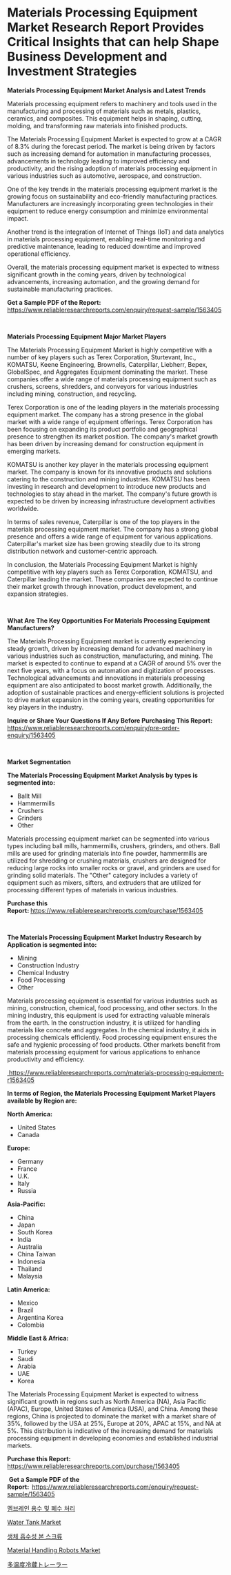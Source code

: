 <p><h1>Materials Processing Equipment Market Research Report Provides Critical Insights that can help Shape Business Development and Investment Strategies</h1></p><p><strong>Materials Processing Equipment Market Analysis and Latest Trends</strong></p>
<p><p>Materials processing equipment refers to machinery and tools used in the manufacturing and processing of materials such as metals, plastics, ceramics, and composites. This equipment helps in shaping, cutting, molding, and transforming raw materials into finished products.</p><p>The Materials Processing Equipment Market is expected to grow at a CAGR of 8.3% during the forecast period. The market is being driven by factors such as increasing demand for automation in manufacturing processes, advancements in technology leading to improved efficiency and productivity, and the rising adoption of materials processing equipment in various industries such as automotive, aerospace, and construction.</p><p>One of the key trends in the materials processing equipment market is the growing focus on sustainability and eco-friendly manufacturing practices. Manufacturers are increasingly incorporating green technologies in their equipment to reduce energy consumption and minimize environmental impact.</p><p>Another trend is the integration of Internet of Things (IoT) and data analytics in materials processing equipment, enabling real-time monitoring and predictive maintenance, leading to reduced downtime and improved operational efficiency.</p><p>Overall, the materials processing equipment market is expected to witness significant growth in the coming years, driven by technological advancements, increasing automation, and the growing demand for sustainable manufacturing practices.</p></p>
<p><strong>Get a Sample PDF of the Report:&nbsp;</strong> <a href="https://www.reliableresearchreports.com/enquiry/request-sample/1563405">https://www.reliableresearchreports.com/enquiry/request-sample/1563405</a></p>
<p>&nbsp;</p>
<p><strong>Materials Processing Equipment Major Market Players</strong></p>
<p><p>The Materials Processing Equipment Market is highly competitive with a number of key players such as Terex Corporation, Sturtevant, Inc., KOMATSU, Keene Engineering, Brownells, Caterpillar, Liebherr, Bepex, GlobalSpec, and Aggregates Equipment dominating the market. These companies offer a wide range of materials processing equipment such as crushers, screens, shredders, and conveyors for various industries including mining, construction, and recycling.</p><p>Terex Corporation is one of the leading players in the materials processing equipment market. The company has a strong presence in the global market with a wide range of equipment offerings. Terex Corporation has been focusing on expanding its product portfolio and geographical presence to strengthen its market position. The company's market growth has been driven by increasing demand for construction equipment in emerging markets.</p><p>KOMATSU is another key player in the materials processing equipment market. The company is known for its innovative products and solutions catering to the construction and mining industries. KOMATSU has been investing in research and development to introduce new products and technologies to stay ahead in the market. The company's future growth is expected to be driven by increasing infrastructure development activities worldwide.</p><p>In terms of sales revenue, Caterpillar is one of the top players in the materials processing equipment market. The company has a strong global presence and offers a wide range of equipment for various applications. Caterpillar's market size has been growing steadily due to its strong distribution network and customer-centric approach.</p><p>In conclusion, the Materials Processing Equipment Market is highly competitive with key players such as Terex Corporation, KOMATSU, and Caterpillar leading the market. These companies are expected to continue their market growth through innovation, product development, and expansion strategies.</p></p>
<p>&nbsp;</p>
<p><strong>What Are The Key Opportunities For Materials Processing Equipment Manufacturers?</strong></p>
<p><p>The Materials Processing Equipment market is currently experiencing steady growth, driven by increasing demand for advanced machinery in various industries such as construction, manufacturing, and mining. The market is expected to continue to expand at a CAGR of around 5% over the next five years, with a focus on automation and digitization of processes. Technological advancements and innovations in materials processing equipment are also anticipated to boost market growth. Additionally, the adoption of sustainable practices and energy-efficient solutions is projected to drive market expansion in the coming years, creating opportunities for key players in the industry.</p></p>
<p><strong>Inquire or Share Your Questions If Any Before Purchasing This Report:</strong> <a href="https://www.reliableresearchreports.com/enquiry/pre-order-enquiry/1563405">https://www.reliableresearchreports.com/enquiry/pre-order-enquiry/1563405</a></p>
<p>&nbsp;</p>
<p><strong>Market Segmentation</strong></p>
<p><strong>The Materials Processing Equipment Market Analysis by types is segmented into:</strong></p>
<p><ul><li>Ballt Mill</li><li>Hammermills</li><li>Crushers</li><li>Grinders</li><li>Other</li></ul></p>
<p><p>Materials processing equipment market can be segmented into various types including ball mills, hammermills, crushers, grinders, and others. Ball mills are used for grinding materials into fine powder, hammermills are utilized for shredding or crushing materials, crushers are designed for reducing large rocks into smaller rocks or gravel, and grinders are used for grinding solid materials. The "Other" category includes a variety of equipment such as mixers, sifters, and extruders that are utilized for processing different types of materials in various industries.</p></p>
<p><strong>Purchase this Report:&nbsp;</strong><a href="https://www.reliableresearchreports.com/purchase/1563405">https://www.reliableresearchreports.com/purchase/1563405</a></p>
<p>&nbsp;</p>
<p><strong>The Materials Processing Equipment Market Industry Research by Application is segmented into:</strong></p>
<p><ul><li>Mining</li><li>Construction Industry</li><li>Chemical Industry</li><li>Food Processing</li><li>Other</li></ul></p>
<p><p>Materials processing equipment is essential for various industries such as mining, construction, chemical, food processing, and other sectors. In the mining industry, this equipment is used for extracting valuable minerals from the earth. In the construction industry, it is utilized for handling materials like concrete and aggregates. In the chemical industry, it aids in processing chemicals efficiently. Food processing equipment ensures the safe and hygienic processing of food products. Other markets benefit from materials processing equipment for various applications to enhance productivity and efficiency.</p></p>
<p><a href="https://www.reliableresearchreports.com/materials-processing-equipment-r1563405">&nbsp;https://www.reliableresearchreports.com/materials-processing-equipment-r1563405</a></p>
<p><strong>In terms of Region, the Materials Processing Equipment Market Players available by Region are:</strong></p>
<p>
    <p> <strong> North America: </strong>
        <ul>
            <li>United States</li>
            <li>Canada</li>
        </ul>
        </p> 
    <p> <strong> Europe: </strong>
        <ul>
            <li>Germany</li>
            <li>France</li>
            <li>U.K.</li>
            <li>Italy</li>
            <li>Russia</li>
        </ul>
        </p> 
    <p> <strong> Asia-Pacific: </strong>
        <ul>
            <li>China</li>
            <li>Japan</li>
            <li>South Korea</li>
            <li>India</li>
            <li>Australia</li>
            <li>China Taiwan</li>
            <li>Indonesia</li>
            <li>Thailand</li>
            <li>Malaysia</li>
        </ul>
        </p> 
    <p> <strong> Latin America: </strong>
        <ul>
            <li>Mexico</li>
            <li>Brazil</li>
            <li>Argentina Korea</li>
            <li>Colombia</li>
        </ul>
        </p> 
    <p> <strong> Middle East & Africa: </strong>
        <ul>
            <li>Turkey</li>
            <li>Saudi</li>
            <li>Arabia</li>
            <li>UAE</li>
            <li>Korea</li>
        </ul>
    </p>
    </p>
<p><p>The Materials Processing Equipment Market is expected to witness significant growth in regions such as North America (NA), Asia Pacific (APAC), Europe, United States of America (USA), and China. Among these regions, China is projected to dominate the market with a market share of 35%, followed by the USA at 25%, Europe at 20%, APAC at 15%, and NA at 5%. This distribution is indicative of the increasing demand for materials processing equipment in developing economies and established industrial markets.</p></p>
<p><strong>Purchase this Report: </strong><a href="https://www.reliableresearchreports.com/purchase/1563405">https://www.reliableresearchreports.com/purchase/1563405</a></p>
<p>&nbsp;<strong>Get a Sample PDF of the Report:&nbsp;&nbsp;</strong><a href="https://www.reliableresearchreports.com/enquiry/request-sample/1563405">https://www.reliableresearchreports.com/enquiry/request-sample/1563405</a></p>
<p><strong></strong></p>
<p><p><a href="https://github.com/mofijurk071/Market-Research-Report-List-1/blob/main/7838975171616.md">멤브레인 용수 및 폐수 처리</a></p><p><a href="https://github.com/Hunterico88/Market-Research-Report-List-1/blob/main/water-tank-market.md">Water Tank Market</a></p><p><a href="https://github.com/bunxhcci35271755/Market-Research-Report-List-2/blob/main/5579746171617.md">생체 흡수성 본 스크류</a></p><p><a href="https://github.com/zolotuy145/Market-Research-Report-List-1/blob/main/material-handling-robots-market.md">Material Handling Robots Market</a></p><p><a href="https://github.com/DayanaRunolfsdottir/Market-Research-Report-List-1/blob/main/6452627159939.md">多温度冷蔵トレーラー</a></p></p>